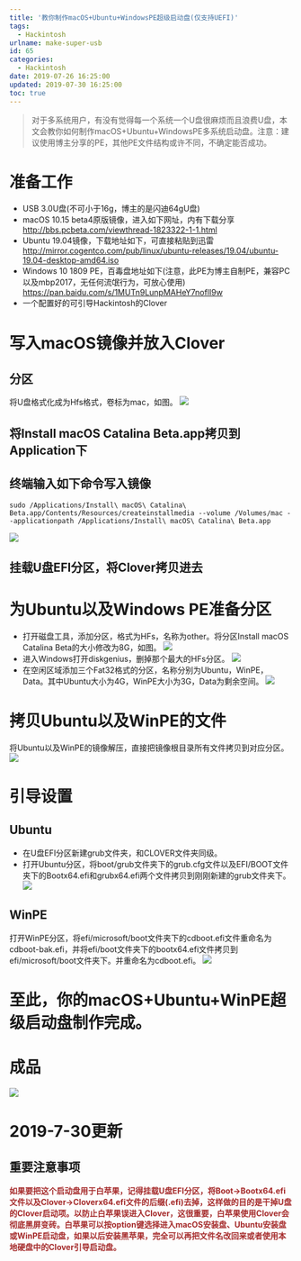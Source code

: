 ```yaml
---
title: '教你制作macOS+Ubuntu+WindowsPE超级启动盘(仅支持UEFI)'
tags:
  - Hackintosh
urlname: make-super-usb
id: 65
categories:
  - Hackintosh
date: 2019-07-26 16:25:00
updated: 2019-07-30 16:25:00
toc: true
---
```


> 对于多系统用户，有没有觉得每一个系统一个U盘很麻烦而且浪费U盘，本文会教你如何制作macOS+Ubuntu+WindowsPE多系统启动盘。注意：建议使用博主分享的PE，其他PE文件结构或许不同，不确定能否成功。<!--more-->

# 准备工作
* USB 3.0U盘(不可小于16g，博主的是闪迪64gU盘)
* macOS 10.15 beta4原版镜像，进入如下网址，内有下载分享 
http://bbs.pcbeta.com/viewthread-1823322-1-1.html
* Ubuntu 19.04镜像，下载地址如下，可直接粘贴到迅雷
http://mirror.cogentco.com/pub/linux/ubuntu-releases/19.04/ubuntu-19.04-desktop-amd64.iso
* Windows 10 1809 PE，百毒盘地址如下(注意，此PE为博主自制PE，兼容PC以及mbp2017，无任何流氓行为，可放心使用)
https://pan.baidu.com/s/1MUTn9LunpMAHeY7noflI9w
* 一个配置好的可引导Hackintosh的Clover

# 写入macOS镜像并放入Clover
## 分区
将U盘格式化成为Hfs格式，卷标为mac，如图。
![](/images/superusb-1.png)

## 将Install macOS Catalina Beta.app拷贝到Application下

## 终端输入如下命令写入镜像
```
sudo /Applications/Install\ macOS\ Catalina\ Beta.app/Contents/Resources/createinstallmedia --volume /Volumes/mac --applicationpath /Applications/Install\ macOS\ Catalina\ Beta.app
```
![](/images/superusb-2.png)

## 挂载U盘EFI分区，将Clover拷贝进去

# 为Ubuntu以及Windows PE准备分区
* 打开磁盘工具，添加分区，格式为HFs，名称为other。将分区Install macOS Catalina Beta的大小修改为8G，如图。
![](/images/superusb-3.png)
* 进入Windows打开diskgenius，删掉那个最大的HFs分区。
![](/images/superusb-4.png)
* 在空闲区域添加三个Fat32格式的分区，名称分别为Ubuntu，WinPE，Data。其中Ubuntu大小为4G，WinPE大小为3G，Data为剩余空间。
![](/images/superusb-5.png)

# 拷贝Ubuntu以及WinPE的文件
将Ubuntu以及WinPE的镜像解压，直接把镜像根目录所有文件拷贝到对应分区。
![](/images/superusb-6.png)

# 引导设置
## Ubuntu
* 在U盘EFI分区新建grub文件夹，和CLOVER文件夹同级。
* 打开Ubuntu分区，将boot/grub文件夹下的grub.cfg文件以及EFI/BOOT文件夹下的Bootx64.efi和grubx64.efi两个文件拷贝到刚刚新建的grub文件夹下。
![](/images/superusb-7.png)

## WinPE
打开WinPE分区，将efi/microsoft/boot文件夹下的cdboot.efi文件重命名为cdboot-bak.efi，并将efi/boot文件夹下的bootx64.efi文件拷贝到efi/microsoft/boot文件夹下。并重命名为cdboot.efi。
![](/images/superusb-8.png)

# 至此，你的macOS+Ubuntu+WinPE超级启动盘制作完成。
# 成品
![](/images/superusb-9.png)

# 2019-7-30更新
## 重要注意事项

**<font color=#A52A2A >如果要把这个启动盘用于白苹果，记得挂载U盘EFI分区，将Boot->Bootx64.efi文件以及Clover->Cloverx64.efi文件的后缀(.efi)去掉，这样做的目的是干掉U盘的Clover启动项。以防止白苹果误进入Clover，这很重要，白苹果使用Clover会彻底黑屏变砖。白苹果可以按option键选择进入macOS安装盘、Ubuntu安装盘或WinPE启动盘，如果以后安装黑苹果，完全可以再把文件名改回来或者使用本地硬盘中的Clover引导启动盘。</font>**